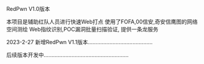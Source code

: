 RedPwn V1.0版本

本项目是辅助红队人员进行快速Web打点
使用了FOFA,00信安,奇安信鹰图的网络空间测绘
Web指纹识别,POC漏洞批量扫描验证,
提供一条龙服务

2023-2-27 新增RedPwn V1.1版本..........................................

后续版本开发中.......................................................
